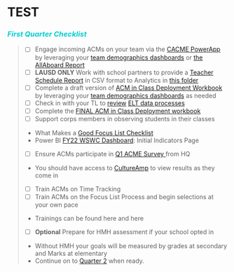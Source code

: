 # TEST


<body><h3><i> <p style="color:darkturquoise">First Quarter Checklist</p></i></h3></body>

>- [ ] Engage incoming ACMs on your team via the [CACME PowerApp](https://bit.ly/3yPPzDC) by leveraging your [team demographics dashboards](https://bit.ly/2US97cg) or [the AllAboard Report](https://bit.ly/3hgfRsD)
>- [ ] **LAUSD ONLY** Work with school partners to provide a [Teacher Schedule Report](https://bit.ly/3ndG8vy) in CSV format to Analytics in [this folder](https://bit.ly/3ts6xXr)
>- [ ] Complete a draft version of [ACM in Class Deployment Workbook](https://bit.ly/3he0KjI) by leveraging your [team demographics dashboards](https://bit.ly/2US97cg) as needed
>- [ ] Check in with your TL to [review](elt.md) <a href="#elt"> ELT data processes </a>
>- [ ] Complete the [FINAL ACM in Class Deployment workbook](https://bit.ly/3C8dd0n)
>- [ ] Support corps members in observing students in their classes
   >- What Makes a <a href="#supporting-acms">Good Focus List Checklist </a>
   >- Power BI [FY22 WSWC Dashboard](https://bit.ly/3i2TCaW): Initial Indicators Page
>- [ ] Ensure ACMs participate in <a href="#q1-acme-survey"> Q1 ACME Survey </a> from HQ
>- You should have access to [CultureAmp](https://cityyear.cultureamp.com/app/home) to view results as they come in
>- [ ] Train ACMs on Time Tracking
>- [ ] Train ACMs on the Focus List Process and begin selections at your own pace
>- Trainings can be found here and here
>- [ ] **Optional** Prepare  for HMH assessment  if your school opted in
>- Without HMH your goals will be measured by grades at secondary and Marks at elementary
>- Continue on to [Quarter 2](q2.md) when ready.